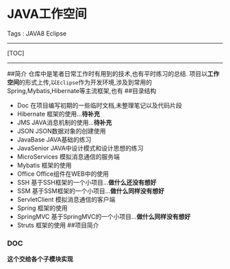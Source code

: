 # JAVA工作空间

Tags : JAVA8 Eclipse

---

[TOC]

---

##简介
仓库中是笔者日常工作时有用到的技术,也有平时练习的总结.
项目以**工作空间**的形式上传,以`Eclipse`作为开发环境,涉及到常用的Spring,Mybatis,Hibernate等主流框架,也有
##目录结构
* Doc  在项目编写初期的一些临时文档,未整理笔记以及代码片段
* Hibernate 框架的使用...**待补充**
* JMS   JAVA消息机制的使用...**待补充** 
* JSON  JSON数据对象的创建使用
* JavaBase  JAVA基础的练习
* JavaSenior    JAVA中设计模式和设计思想的练习
* MicroServices 模拟消息通信的服务端
* Mybatis   框架的使用
* Office    Office组件在WEB中的使用
* SSH   基于SSH框架的一个小项目...**做什么还没有想好**
* SSM   基于SSM框架的一个小项目...**做什么同样没有想好**
* ServletClient 模拟消息通信的客户端
* Spring 框架的使用
* SpringMVC 基于SpringMVC的一个小项目...**做什么同样没有想好**
* Struts 框架的使用
##项目简介
### DOC
**这个交给各个子模块实现**